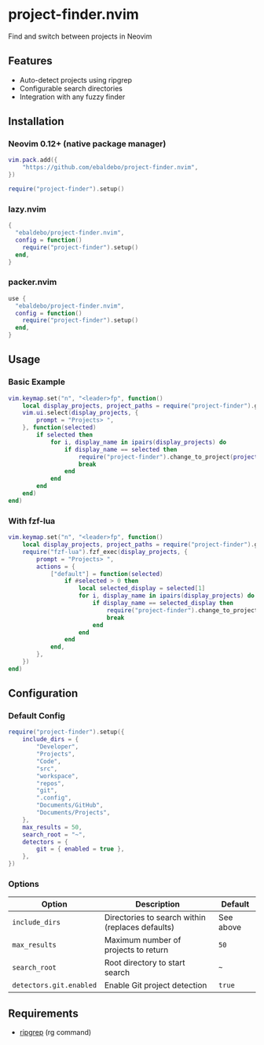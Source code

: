 # project-finder.nvim

Find and switch between projects in Neovim

## Features
- Auto-detect projects using ripgrep
- Configurable search directories  
- Integration with any fuzzy finder

## Installation

### Neovim 0.12+ (native package manager)
```lua
vim.pack.add({
    "https://github.com/ebaldebo/project-finder.nvim",
})

require("project-finder").setup()
```

### lazy.nvim
```lua
{
  "ebaldebo/project-finder.nvim",
  config = function()
    require("project-finder").setup()
  end,
}
```

### packer.nvim
```lua
use {
  "ebaldebo/project-finder.nvim",
  config = function()
    require("project-finder").setup()
  end,
}
```

## Usage

### Basic Example
```lua
vim.keymap.set("n", "<leader>fp", function()
    local display_projects, project_paths = require("project-finder").get_display_projects()
    vim.ui.select(display_projects, {
        prompt = "Projects> ",
    }, function(selected)
        if selected then
            for i, display_name in ipairs(display_projects) do
                if display_name == selected then
                    require("project-finder").change_to_project(project_paths[i])
                    break
                end
            end
        end
    end)
end)
```

### With fzf-lua
```lua
vim.keymap.set("n", "<leader>fp", function()
    local display_projects, project_paths = require("project-finder").get_display_projects()
    require("fzf-lua").fzf_exec(display_projects, {
        prompt = "Projects> ",
        actions = {
            ["default"] = function(selected)
                if #selected > 0 then
                    local selected_display = selected[1]
                    for i, display_name in ipairs(display_projects) do
                        if display_name == selected_display then
                            require("project-finder").change_to_project(project_paths[i])
                            break
                        end
                    end
                end
            end,
        },
    })
end)
```

## Configuration

### Default Config
```lua
require("project-finder").setup({
    include_dirs = {
        "Developer",
        "Projects", 
        "Code",
        "src",
        "workspace",
        "repos",
        "git",
        ".config",
        "Documents/GitHub",
        "Documents/Projects",
    },
    max_results = 50,
    search_root = "~",
    detectors = {
        git = { enabled = true },
    },
})
```

### Options
| Option | Description | Default |
| --- | --- | --- |
| `include_dirs` | Directories to search within (replaces defaults) | See above |
| `max_results` | Maximum number of projects to return | `50` |
| `search_root` | Root directory to start search | `~` |
| `detectors.git.enabled` | Enable Git project detection | `true` |

## Requirements
- [ripgrep](https://github.com/BurntSushi/ripgrep) (rg command)
